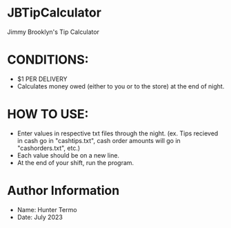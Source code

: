# JBTipCalculator
Jimmy Brooklyn's Tip Calculator

# CONDITIONS:
- $1 PER DELIVERY
- Calculates money owed (either to you or to the store) at the end of night.

# HOW TO USE:
- Enter values in respective txt files through the night. (ex. Tips recieved in cash go in "cashtips.txt", cash order amounts will go in "cashorders.txt", etc.)
- Each value should be on a new line.
- At the end of your shift, run the program.

# Author Information
- Name: Hunter Termo
- Date: July 2023

